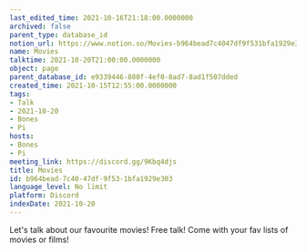 ```yaml
---
last_edited_time: 2021-10-16T21:18:00.0000000
archived: false
parent_type: database_id
notion_url: https://www.notion.so/Movies-b964bead7c4047df9f531bfa1929e303
name: Movies
talktime: 2021-10-20T21:00:00.0000000
object: page
parent_database_id: e9339446-880f-4ef0-8ad7-8ad1f507dded
created_time: 2021-10-15T12:55:00.0000000
tags:
- Talk
- 2021-10-20
- Bones
- Pi
hosts:
- Bones
- Pi
meeting_link: https://discord.gg/9Kbq4djs
title: Movies
id: b964bead-7c40-47df-9f53-1bfa1929e303
language_level: No limit
platform: Discord
indexDate: 2021-10-20
---
```


Let's talk about our favourite movies!
Free talk! Come with your fav lists of movies or films!


